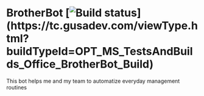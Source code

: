 # BrotherBot [![Build status](https://tc.gusadev.com/app/rest/builds/buildType:(id:OPT_MS_TestsAndBuilds_Office_BrotherBot_Build)/statusIcon.svg)](https://tc.gusadev.com/viewType.html?buildTypeId=OPT_MS_TestsAndBuilds_Office_BrotherBot_Build)

This bot helps me and my team to automatize everyday management routines
